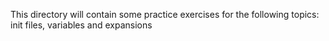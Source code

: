 This directory will contain some practice exercises for the following topics: init files, variables and expansions
